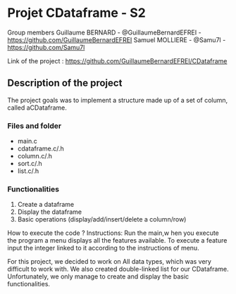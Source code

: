 # Projet CDataframe - S2

Group members
Guillaume BERNARD - @GuillaumeBernardEFREI - https://github.com/GuillaumeBernardEFREI
Samuel MOLLIERE - @Samu7l - https://github.com/Samu7l

Link of the project : https://github.com/GuillaumeBernardEFREI/CDataframe

## Description of the project

The project goals was to implement a structure made up of a set of column,
called aCDataframe.

### Files and folder
- main.c
- cdataframe.c/.h
- column.c/.h
- sort.c/.h
- list.c/.h


### Functionalities
1. Create a dataframe
2. Display the dataframe
3. Basic operations (display/add/insert/delete a column/row)

How to execute the code ?
Instructions: Run the main,w hen you execute the program a menu displays all the features available.
To execute a feature input the integer linked to it according to the instructions of menu.



For this project, we decided to work on All data types, which was very difficult to work with.
We also created double-linked list for our CDataframe. Unfortunately, we only manage to create
and display the basic functionalities.


